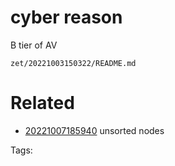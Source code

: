 # cyber reason
B tier of AV

` zet/20221003150322/README.md `

# Related

- [20221007185940](/zet/20221007185940/README.md) unsorted nodes

Tags:

    
